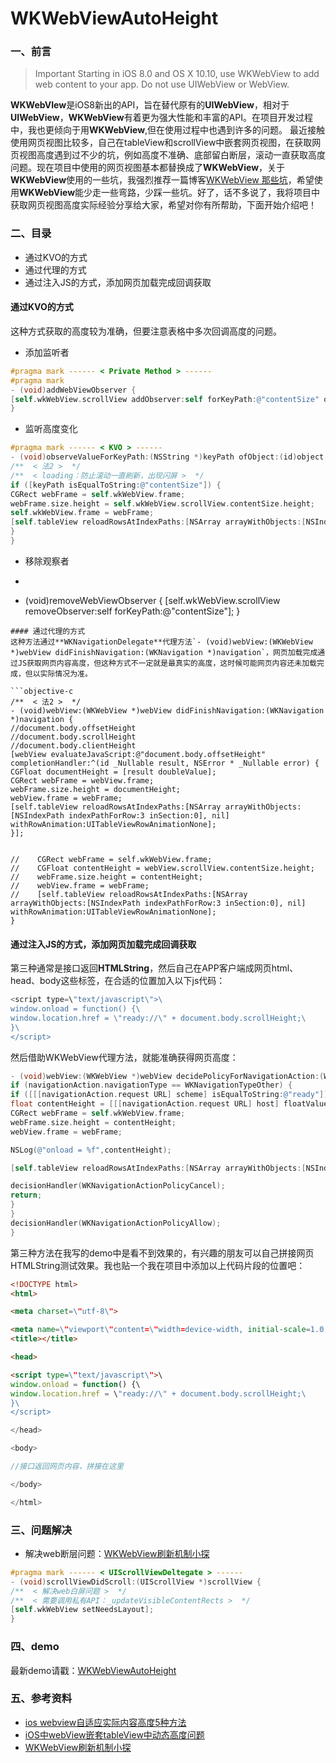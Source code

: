 # WKWebViewAutoHeight
### 一、前言
> Important
> Starting in iOS 8.0 and OS X 10.10, use WKWebView to add web content to your app. Do not use UIWebView or WebView.

**WKWebVIew**是iOS8新出的API，旨在替代原有的**UIWebView**，相对于**UIWebView**，**WKWebView**有着更为强大性能和丰富的API。在项目开发过程中，我也更倾向于用**WKWebView**,但在使用过程中也遇到许多的问题。
最近接触使用网页视图比较多，自己在tableView和scrollView中嵌套网页视图，在获取网页视图高度遇到过不少的坑，例如高度不准确、底部留白断层，滚动一直获取高度问题。现在项目中使用的网页视图基本都替换成了**WKWebView**，关于**WKWebView**使用的一些坑，我强烈推荐一篇博客[WKWebView 那些坑](https://mp.weixin.qq.com/s/rhYKLIbXOsUJC_n6dt9UfA)，希望使用**WKWebView**能少走一些弯路，少踩一些坑。好了，话不多说了，我将项目中获取网页视图高度实际经验分享给大家，希望对你有所帮助，下面开始介绍吧！
### 二、目录
- 通过KVO的方式
- 通过代理的方式
- 通过注入JS的方式，添加网页加载完成回调获取
#### 通过KVO的方式
这种方式获取的高度较为准确，但要注意表格中多次回调高度的问题。
- 添加监听者
```objective-c
#pragma mark ------ < Private Method > ------
#pragma mark
- (void)addWebViewObserver {
[self.wkWebView.scrollView addObserver:self forKeyPath:@"contentSize" options:NSKeyValueObservingOptionNew context:nil];
}
```
- 监听高度变化
```objective-c
#pragma mark ------ < KVO > ------
- (void)observeValueForKeyPath:(NSString *)keyPath ofObject:(id)object change:(NSDictionary<NSKeyValueChangeKey,id> *)change context:(void *)context {
/**  < 法2 >  */
/**  < loading：防止滚动一直刷新，出现闪屏 >  */
if ([keyPath isEqualToString:@"contentSize"]) {
CGRect webFrame = self.wkWebView.frame;
webFrame.size.height = self.wkWebView.scrollView.contentSize.height;
self.wkWebView.frame = webFrame;
[self.tableView reloadRowsAtIndexPaths:[NSArray arrayWithObjects:[NSIndexPath indexPathForRow:3 inSection:0], nil] withRowAnimation:UITableViewRowAnimationNone];
}
}
```
- 移除观察者
- ```objective-c
- (void)removeWebViewObserver {
[self.wkWebView.scrollView removeObserver:self forKeyPath:@"contentSize"];
}
```
#### 通过代理的方式
这种方法通过**WKNavigationDelegate**代理方法`- (void)webView:(WKWebView *)webView didFinishNavigation:(WKNavigation *)navigation`，网页加载完成通过JS获取网页内容高度，但这种方式不一定就是最真实的高度，这时候可能网页内容还未加载完成，但以实际情况为准。

```objective-c
/**  < 法2 >  */
- (void)webView:(WKWebView *)webView didFinishNavigation:(WKNavigation *)navigation {
//document.body.offsetHeight
//document.body.scrollHeight
//document.body.clientHeight
[webView evaluateJavaScript:@"document.body.offsetHeight" completionHandler:^(id _Nullable result, NSError * _Nullable error) {
CGFloat documentHeight = [result doubleValue];
CGRect webFrame = webView.frame;
webFrame.size.height = documentHeight;
webView.frame = webFrame;
[self.tableView reloadRowsAtIndexPaths:[NSArray arrayWithObjects:[NSIndexPath indexPathForRow:3 inSection:0], nil] withRowAnimation:UITableViewRowAnimationNone];
}];


//    CGRect webFrame = self.wkWebView.frame;
//    CGFloat contentHeight = webView.scrollView.contentSize.height;
//    webFrame.size.height = contentHeight;
//    webView.frame = webFrame;
//    [self.tableView reloadRowsAtIndexPaths:[NSArray arrayWithObjects:[NSIndexPath indexPathForRow:3 inSection:0], nil] withRowAnimation:UITableViewRowAnimationNone];
}
```
#### 通过注入JS的方式，添加网页加载完成回调获取
第三种通常是接口返回**HTMLString**，然后自己在APP客户端成网页html、head、body这些标签，在合适的位置加入以下js代码：
```js
<script type=\"text/javascript\">\
window.onload = function() {\
window.location.href = \"ready://\" + document.body.scrollHeight;\
}\
</script>
```
然后借助WKWebView代理方法，就能准确获得网页高度：
```objective-c
- (void)webView:(WKWebView *)webView decidePolicyForNavigationAction:(WKNavigationAction *)navigationAction decisionHandler:(void (^)(WKNavigationActionPolicy))decisionHandler {
if (navigationAction.navigationType == WKNavigationTypeOther) {
if ([[[navigationAction.request URL] scheme] isEqualToString:@"ready"]) {
float contentHeight = [[[navigationAction.request URL] host] floatValue];
CGRect webFrame = self.wkWebView.frame;
webFrame.size.height = contentHeight;
webView.frame = webFrame;

NSLog(@"onload = %f",contentHeight);

[self.tableView reloadRowsAtIndexPaths:[NSArray arrayWithObjects:[NSIndexPath indexPathForRow:3 inSection:0], nil] withRowAnimation:UITableViewRowAnimationNone];

decisionHandler(WKNavigationActionPolicyCancel);
return;
}
}
decisionHandler(WKNavigationActionPolicyAllow);
}
```

第三种方法在我写的demo中是看不到效果的，有兴趣的朋友可以自己拼接网页HTMLString测试效果。我也贴一个我在项目中添加以上代码片段的位置吧：

```html
<!DOCTYPE html>
<html>

<meta charset=\"utf-8\">

<meta name=\"viewport\"content=\"width=device-width, initial-scale=1.0, minimum-scale=1.0, maximum-scale=1.0, user-scalable=no\">\
<title></title>

<head>

<script type=\"text/javascript\">\
window.onload = function() {\
window.location.href = \"ready://\" + document.body.scrollHeight;\
}\
</script>

</head>

<body>

//接口返回网页内容，拼接在这里

</body>

</html>
```
### 三、问题解决
- 解决web断层问题：[WKWebView刷新机制小探](https://www.jianshu.com/p/1d739e2e7ed2)
```objective-c
#pragma mark ------ < UIScrollViewDeltegate > ------
- (void)scrollViewDidScroll:(UIScrollView *)scrollView {
/**  < 解决web白屏问题 >  */
/**  < 需要调用私有API：_updateVisibleContentRects >  */
[self.wkWebView setNeedsLayout];
}
```
### 四、demo
最新demo请戳：[WKWebViewAutoHeight](https://github.com/wenmobo/WKWebViewAutoHeight)
### 五、参考资料
- [ios webview自适应实际内容高度5种方法](http://www.skyfox.org/ios-webview-autofit-content-height.html)     
- [iOS中webView嵌套tableView中动态高度问题](https://juejin.im/post/5a38c9055188254b8b3546bf)
- [WKWebView刷新机制小探](https://www.jianshu.com/p/1d739e2e7ed2)


